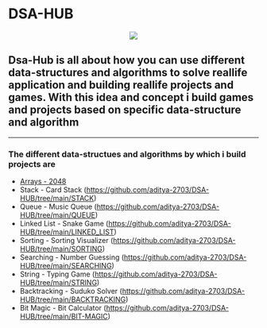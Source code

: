 # DSA-HUB

<p align="center">
  <img src="bg.png">
</p>

## Dsa-Hub is all about how you can use different data-structures and algorithms to solve reallife application and building reallife projects and games. With this idea and concept i build games and projects  based on specific data-structure and algorithm



--------

### The different data-structues and algorithms by which i build projects are
* [Arrays - 2048](https://github.com/aditya-2703/DSA-HUB/tree/main/ARRAY%20-%20MATRIX)
* Stack - Card Stack (https://github.com/aditya-2703/DSA-HUB/tree/main/STACK)
* Queue - Music Queue (https://github.com/aditya-2703/DSA-HUB/tree/main/QUEUE)
* Linked List - Snake Game (https://github.com/aditya-2703/DSA-HUB/tree/main/LINKED_LIST)
* Sorting - Sorting Visualizer (https://github.com/aditya-2703/DSA-HUB/tree/main/SORTING)
* Searching - Number Guessing (https://github.com/aditya-2703/DSA-HUB/tree/main/SEARCHING)
* String - Typing Game (https://github.com/aditya-2703/DSA-HUB/tree/main/STRING)
* Backtracking - Suduko Solver (https://github.com/aditya-2703/DSA-HUB/tree/main/BACKTRACKING)
* Bit Magic - Bit Calculator (https://github.com/aditya-2703/DSA-HUB/tree/main/BIT-MAGIC)

